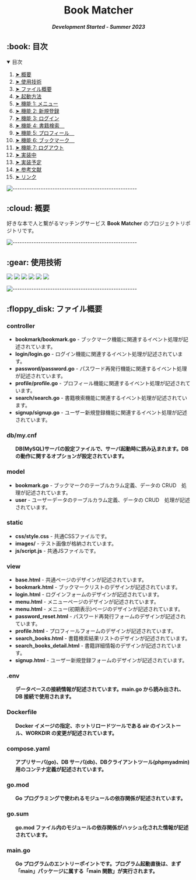 <h1 align="center"> Book Matcher </h1>
<h5 align="center"> Development Started - Summer 2023 </h5>

<!-- TABLE OF CONTENTS -->
<h2 id="目次"> :book: 目次</h2>

<details open="open">
  <summary>目次</summary>
  <ol>
    <li><a href="#overview"> ➤ 概要</a></li>
    <li><a href="#use-stack"> ➤ 使用技術</a></li>
    <li><a href="#project-files-description"> ➤ ファイル概要</a></li>
    <li><a href="#getting-started"> ➤ 起動方法</a></li>
    <li><a href="#function1"> ➤ 機能 1: メニュー </a></li>
    <li><a href="#function2"> ➤ 機能 2: 新規登録 </a></li>
    <li><a href="#function3"> ➤ 機能 3: ログイン </a></li>
    <li><a href="#function4"> ➤ 機能 4: 書籍検索　</a></li>
    <li><a href="#function5"> ➤ 機能 5: プロフィール　</a></li>
    <li><a href="#function6"> ➤ 機能 6: ブックマーク　</a></li>
    <li><a href="#function7"> ➤ 機能 7: ログアウト </a></li>
    <li><a href="#ongoing"> ➤ 実装中</a></li>
    <li><a href="#to-be-implemented"> ➤ 実装予定</a></li>
    <li><a href="#references"> ➤ 参考文献</a></li>
    <li><a href="#link"> ➤ リンク</a></li>
  </ol>
</details>


![-----------------------------------------------------](https://raw.githubusercontent.com/andreasbm/readme/master/assets/lines/rainbow.png)

<!-- 概要 -->
<h2 id="overview"> :cloud: 概要</h2>

<p align="justify"> 
  好きな本で人と繋がるマッチングサービス <b>Book Matcher</b> のプロジェクトリポジトリです。
</p>

![-----------------------------------------------------](https://raw.githubusercontent.com/andreasbm/readme/master/assets/lines/rainbow.png)

<!-- 使用技術 -->
<h2 id="use-stack"> :gear: 使用技術</h2>

<p align="justify"> 
<img src="https://img.shields.io/badge/-Docker-1488C6.svg?logo=docker&style=plastic">
<img src="https://img.shields.io/badge/-Go-76E1FE.svg?logo=go&style=plastic">
<img src="https://img.shields.io/badge/-Mysql-4479A1.svg?logo=mysql&style=plastic">
<img src="https://img.shields.io/badge/-Html5-E34F26.svg?logo=html5&style=plastic">
<img src="https://img.shields.io/badge/-Css3-1572B6.svg?logo=css3&style=plastic">
<img src="https://img.shields.io/badge/-Jquery-0769AD.svg?logo=jquery&style=plastic">
</p>

![-----------------------------------------------------](https://raw.githubusercontent.com/andreasbm/readme/master/assets/lines/rainbow.png)

<!-- PROJECT FILES DESCRIPTION -->
<h2 id="project-files-description"> :floppy_disk: ファイル概要</h2>

<h3>controller</h3>
<ul>
  <li><b>bookmark/bookmark.go</b> - ブックマーク機能に関連するイベント処理が記述されています。</li>
  <li><b>login/login.go</b> - ログイン機能に関連するイベント処理が記述されています。</li>
  <li><b>password/password.go</b> - パスワード再発行機能に関連するイベント処理が記述されています。</li>
  <li><b>profile/profile.go</b> - プロフィール機能に関連するイベント処理が記述されています。</li>
  <li><b>search/search.go</b> - 書籍検索機能に関連するイベント処理が記述されています。</li>
  <li><b>signup/signup.go</b> - ユーザー新規登録機能に関連するイベント処理が記述されています。</li>
</ul>

<h3>db/my.cnf</h3>
<ul>
  <b>DB(MySQL)サーバの設定ファイルで、サーバ起動時に読み込まれます。DBの動作に関するオプションが設定されています。</b>
</ul>

<h3>model</h3>
<ul>
  <li><b>bookmark.go</b> - ブックマークのテーブルカラム定義、データの CRUD　処理が記述されています。</li>
  <li><b>user</b> - ユーザーデータのテーブルカラム定義、データの CRUD　処理が記述されています。</li>
</ul>

<h3>static</h3>
<ul>
  <li><b>css/style.css</b> - 共通CSSファイルです。</li>
  <li><b>images/</b> - テスト画像が格納されています。</li>
  <li><b>js/script.js</b> - 共通JSファイルです。</li>
</ul>

<h3>view</h3>
<ul>
  <li><b>base.html</b> - 共通ページのデザインが記述されています。</li>
  <li><b>bookmark.html</b> - ブックマークリストのデザインが記述されています。</li>
  <li><b>login.html</b> - ログインフォームのデザインが記述されています。</li>
  <li><b>menu.html</b> - メニューページのデザインが記述されています。</li>
  <li><b>menu.html</b> - メニュー(初期表示)ページのデザインが記述されています。</li>
  <li><b>password_reset.html</b> - パスワード再発行フォームのデザインが記述されています。</li>
  <li><b>profile.html</b> - プロフィールフォームのデザインが記述されています。</li>
  <li><b>search_books.html</b> - 書籍検索結果リストのデザインが記述されています。</li>
  <li><b>search_books_detail.html</b> - 書籍詳細情報のデザインが記述されています。</li>
  <li><b>signup.html</b> - ユーザー新規登録フォームのデザインが記述されています。</li>
</ul>

<h3>.env</h3>
<ul>
  <b>データベースの接続情報が記述されています。main.go から読み出され、DB 接続で使用されます。</b>
</ul>

<h3>Dockerfile</h3>
<ul>
  <b>Docker イメージの指定、ホットリロードツールである air のインストール、WORKDIR の変更が記述されています。</b>
</ul>

<h3>compose.yaml</h3>
<ul>
  <b>アプリサーバ(go)、DB サーバ(db)、DBクライアントツール(phpmyadmin)用のコンテナ定義が記述されています。</b>
</ul>

<h3>go.mod</h3>
<ul>
  <b>Go プログラミングで使われるモジュールの依存関係が記述されています。</b>
</ul>

<h3>go.sum</h3>
<ul>
  <b>go.mod ファイル内のモジュールの依存関係がハッシュ化された情報が記述されています。</b>
</ul>

<h3>main.go</h3>
<ul>
  <b>Go プログラムのエントリーポイントです。プログラム起動直後は、まず「main」パッケージに属する「main 関数」が実行されます。</b>
</ul>
